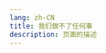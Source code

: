 ```yaml
---
lang: zh-CN
title: 我们做不了任何事
description: 页面的描述
---
```



<MusicPlayer musicId="27812410"
musicSrc="https://oss-xuxin.oss-cn-beijing.aliyuncs.com/blog/music/%EC%B5%9C%EC%8A%B9%ED%98%84%20-%20%EC%9A%B0%EB%A6%B0%20%EC%95%84%EB%AC%B4%EA%B2%83%EB%8F%84%20%ED%95%A0%20%EC%88%98%20%EC%97%86%EC%96%B4.mp3" style="margin:0 auto" theme="borealis"></MusicPlayer>

<br><br>


<Comment></Comment>
